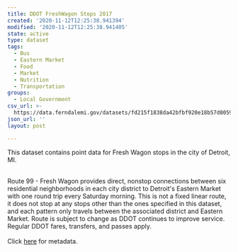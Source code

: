 ```yaml
---
title: DDOT FreshWagon Stops 2017
created: '2020-11-12T12:25:38.941394'
modified: '2020-11-12T12:25:38.941405'
state: active
type: dataset
tags:
  - Bus
  - Eastern Market
  - Food
  - Market
  - Nutrition
  - Transportation
groups:
  - Local Government
csv_url: >-
  https://data.ferndalemi.gov/datasets/fd215f1838da42bfbf920e18b57d8059_0.csv?outSR=%7B%22latestWkid%22%3A2253%2C%22wkid%22%3A2253%7D
json_url: ''
layout: post

---
```

This dataset contains point data for Fresh Wagon stops in the city of Detroit, MI. <div><br /></div><div>Route 99 - Fresh Wagon provides direct, nonstop connections between six residential neighborhoods in each city district to Detroit's Eastern Market with one round trip every Saturday morning. This is not a fixed linear route, it does not stop at any stops other than the ones specified in this dataset, and each pattern only travels between the associated district and Eastern Market. Route is subject to change as DDOT continues to improve service. Regular DDOT fares, transfers, and passes apply.<br /><div><div><br /></div><div>Click <a href='http://www.datadrivendetroit.org/metadata/DDOT_FreshWagon_stops_metadata.xlsx' target='_blank'>here</a> for metadata.</div></div></div>
